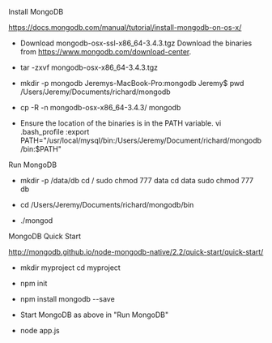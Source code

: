 Install MongoDB

https://docs.mongodb.com/manual/tutorial/install-mongodb-on-os-x/

- Download mongodb-osx-ssl-x86_64-3.4.3.tgz
  Download the binaries from https://www.mongodb.com/download-center.

- tar -zxvf mongodb-osx-x86_64-3.4.3.tgz

- mkdir -p mongodb
  Jeremys-MacBook-Pro:mongodb Jeremy$ pwd
  /Users/Jeremy/Documents/richard/mongodb

- cp -R -n mongodb-osx-x86_64-3.4.3/ mongodb

- Ensure the location of the binaries is in the PATH variable.
  vi .bash_profile
  :export PATH="/usr/local/mysql/bin:/Users/Jeremy/Document/richard/mongodb/bin:$PATH"

Run MongoDB

- mkdir -p /data/db
  cd /
  sudo chmod 777 data
  cd data
  sudo chmod 777 db

- cd /Users/Jeremy/Documents/richard/mongodb/bin
- ./mongod

MongoDB Quick Start 

http://mongodb.github.io/node-mongodb-native/2.2/quick-start/quick-start/

- mkdir myproject
  cd myproject

- npm init

- npm install mongodb --save

- Start MongoDB as above in "Run MongoDB"

- node app.js 

